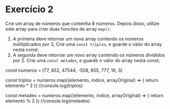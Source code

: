 # Exercício 2
Crie um array de números que contenha 8 números.
Depois disso, utilize este array para criar duas funcões de array `map()`:

1. A primeira deve retornar um novo array contendo os números múltiplicados por 3, Crie uma `const triplos`, e guarde o valor do array nesta const;
2. A segunda deve retornar um novo array contendo os números divididos por 2. Crie uma `const metades`, e guarde o valor do array nesta const;

const numeros = [77, 852, 47544, -558, 855, 777, 19, 3]

const triplos = numeros.map((elemento, indice, arrayOriginal) => {
  return elemento * 3
})
//console.log(triplos)

const metades = numeros.map((elemento, indice, arrayOriginal) => {
  return elemento % 2
})
//console.log(metades)
